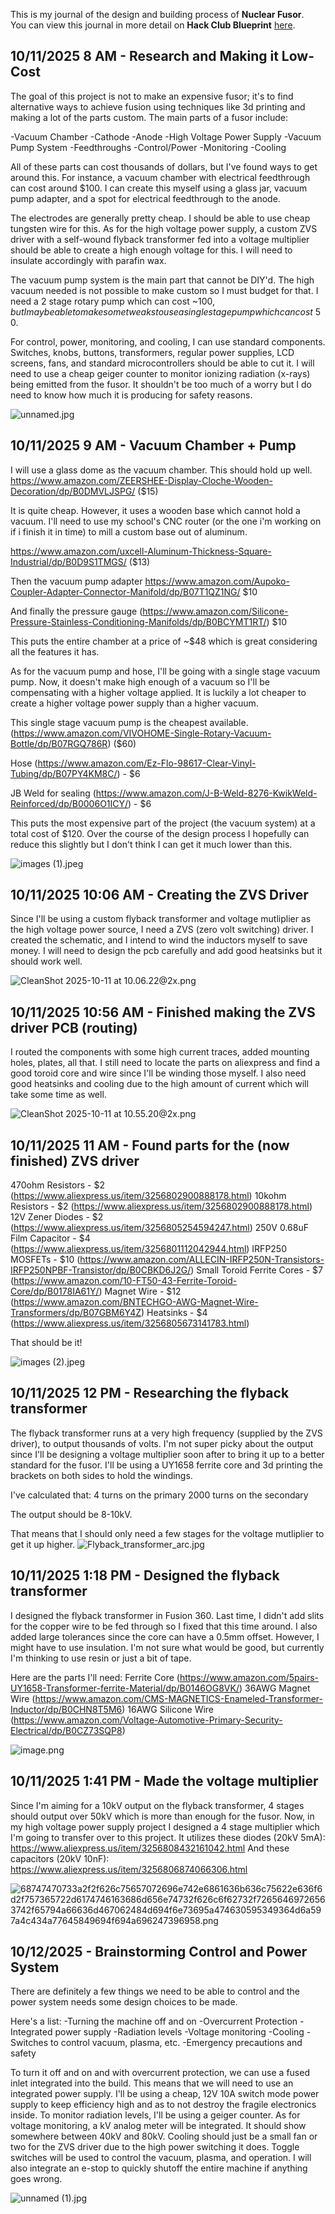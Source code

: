 <!--
  ===================    !!READ THIS NOTICE!!   ====================
  DO NOT edit this file manually. Your changes WILL BE OVERWRITTEN!
  This journal is auto generated and updated by Hack Club Blueprint.
  To edit this file, please edit your journal entries on Blueprint.
  ==================================================================
-->

This is my journal of the design and building process of **Nuclear Fusor**.  
You can view this journal in more detail on **Hack Club Blueprint** [here](https://blueprint.hackclub.com/projects/415).


## 10/11/2025 8 AM - Research and Making it Low-Cost  

The goal of this project is not to make an expensive fusor; it's to find alternative ways to achieve fusion using techniques like 3d printing and making a lot of the parts custom. The main parts of a fusor include:

-Vacuum Chamber
-Cathode
-Anode
-High Voltage Power Supply
-Vacuum Pump System
-Feedthroughs
-Control/Power
-Monitoring
-Cooling

All of these parts can cost thousands of dollars, but I've found ways to get around this.
For instance, a vacuum chamber with electrical feedthrough can cost around $100. I can create this myself using a glass jar, vacuum pump adapter, and a spot for electrical feedthrough to the anode.

The electrodes are generally pretty cheap. I should be able to use cheap tungsten wire for this. As for the high voltage power supply, a custom ZVS driver with a self-wound flyback transformer fed into a voltage multiplier should be able to create a high enough voltage for this. I will need to insulate accordingly with parafin wax.

The vacuum pump system is the main part that cannot be DIY'd. The high vacuum needed is not possible to make custom so I must budget for that. I need a 2 stage rotary pump which can cost ~$100, but I may be able to make some tweaks to use a single stage pump which can cost ~$50.

For control, power, monitoring, and cooling, I can use standard components. Switches, knobs, buttons, transformers, regular power supplies, LCD screens, fans, and standard microcontrollers should be able to cut it. I will need to use a cheap geiger counter to monitor ionizing radiation (x-rays) being emitted from the fusor. It shouldn't be too much of a worry but I do need to know how much it is producing for safety reasons. 

![unnamed.jpg](https://blueprint.hackclub.com/user-attachments/blobs/proxy/eyJfcmFpbHMiOnsiZGF0YSI6MTYyMSwicHVyIjoiYmxvYl9pZCJ9fQ==--28c57b5cf0f6b9e5dc5179770009739f5a055a04/unnamed.jpg)


  

## 10/11/2025 9 AM - Vacuum Chamber + Pump  

I will use a glass dome as the vacuum chamber. This should hold up well.
https://www.amazon.com/ZEERSHEE-Display-Cloche-Wooden-Decoration/dp/B0DMVLJSPG/ ($15)

It is quite cheap. However, it uses a wooden base which cannot hold a vacuum. I'll need to use my school's CNC router (or the one i'm working on if i finish it in time) to mill a custom base out of aluminum. 

https://www.amazon.com/uxcell-Aluminum-Thickness-Square-Industrial/dp/B0D9S1TMGS/ ($13)

Then the vacuum pump adapter https://www.amazon.com/Aupoko-Coupler-Adapter-Connector-Manifold/dp/B07T1QZ1NG/ $10

And finally the pressure gauge (https://www.amazon.com/Silicone-Pressure-Stainless-Conditioning-Manifolds/dp/B0BCYMT1RT/) $10

This puts the entire chamber at a price of ~$48 which is great considering all the features it has.

As for the vacuum pump and hose, I'll be going with a single stage vacuum pump. Now, it doesn't make high enough of a vacuum so I'll be compensating with a higher voltage applied. It is luckily a lot cheaper to create a higher voltage power supply than a higher vacuum.

This single stage vacuum pump is the cheapest available. (https://www.amazon.com/VIVOHOME-Single-Rotary-Vacuum-Bottle/dp/B07RGQ786R) ($60)

Hose (https://www.amazon.com/Ez-Flo-98617-Clear-Vinyl-Tubing/dp/B07PY4KM8C/) - $6

JB Weld for sealing (https://www.amazon.com/J-B-Weld-8276-KwikWeld-Reinforced/dp/B0006O1ICY/) - $6

This puts the most expensive part of the project (the vacuum system) at a total cost of $120. Over the course of the design process I hopefully can reduce this slightly but I don't think I can get it much lower than this.

![images (1).jpeg](https://blueprint.hackclub.com/user-attachments/blobs/proxy/eyJfcmFpbHMiOnsiZGF0YSI6MTYzOCwicHVyIjoiYmxvYl9pZCJ9fQ==--ee66d72695e90e6de1a46604ea5847c1b8d4ebd4/images%20(1).jpeg)
  

## 10/11/2025 10:06 AM - Creating the ZVS Driver  

Since I'll be using a custom flyback transformer and voltage mutliplier as the high voltage power source, I need a ZVS (zero volt switching) driver. I created the schematic, and I intend to wind the inductors myself to save money. I will need to design the pcb carefully and add good heatsinks but it should work well.

![CleanShot 2025-10-11 at 10.06.22@2x.png](https://blueprint.hackclub.com/user-attachments/blobs/proxy/eyJfcmFpbHMiOnsiZGF0YSI6MTY0MiwicHVyIjoiYmxvYl9pZCJ9fQ==--e3b1c37142b020712ccd8185b1913985f8d47614/CleanShot%202025-10-11%20at%2010.06.22%402x.png)
  

## 10/11/2025 10:56 AM - Finished making the ZVS driver PCB (routing)  

I routed the components with some high current traces, added mounting holes, plates, all that. I still need to locate the parts on aliexpress and find a good toroid core and wire since I'll be winding those myself. I also need good heatsinks and cooling due to the high amount of current which will take some time as well.

![CleanShot 2025-10-11 at 10.55.20@2x.png](https://blueprint.hackclub.com/user-attachments/blobs/proxy/eyJfcmFpbHMiOnsiZGF0YSI6MTY0NywicHVyIjoiYmxvYl9pZCJ9fQ==--b1a2d48fc23adb3837a9d058a033c747b13e5f66/CleanShot%202025-10-11%20at%2010.55.20%402x.png)
  

## 10/11/2025 11 AM - Found parts for the (now finished) ZVS driver   

470ohm Resistors - $2 (https://www.aliexpress.us/item/3256802900888178.html)
10kohm Resistors - $2 (https://www.aliexpress.us/item/3256802900888178.html)
12V Zener Diodes - $2 (https://www.aliexpress.us/item/3256805254594247.html)
250V 0.68uF Film Capacitor - $4 (https://www.aliexpress.us/item/3256801112042944.html)
IRFP250 MOSFETs - $10 (https://www.amazon.com/ALLECIN-IRFP250N-Transistors-IRFP250NPBF-Transistor/dp/B0CBKD6J2G/)
Small Toroid Ferrite Cores - $7 (https://www.amazon.com/10-FT50-43-Ferrite-Toroid-Core/dp/B0178IA61Y/)
Magnet Wire - $12 (https://www.amazon.com/BNTECHGO-AWG-Magnet-Wire-Transformers/dp/B07GBM6Y4Z)
Heatsinks - $4 (https://www.aliexpress.us/item/3256805673141783.html)

That should be it!

![images (2).jpeg](https://blueprint.hackclub.com/user-attachments/blobs/proxy/eyJfcmFpbHMiOnsiZGF0YSI6MTY1MiwicHVyIjoiYmxvYl9pZCJ9fQ==--a3c200ee739a85444be65d868c31a045c032a04c/images%20(2).jpeg)
  

## 10/11/2025 12 PM - Researching the flyback transformer  

The flyback transformer runs at a very high frequency (supplied by the ZVS driver), to output thousands of volts. I'm not super picky about the output since I'll be designing a voltage multiplier soon after to bring it up to a better standard for the fusor. I'll be using a UY1658 ferrite core and 3d printing the brackets on both sides to hold the windings.

I've calculated that:
4 turns on the primary
2000 turns on the secondary

The output should be 8-10kV.

That means that I should only need a few stages for the voltage mutliplier to get it up higher.
![Flyback_transformer_arc.jpg](https://blueprint.hackclub.com/user-attachments/blobs/proxy/eyJfcmFpbHMiOnsiZGF0YSI6MTY2OSwicHVyIjoiYmxvYl9pZCJ9fQ==--7c8b859325bd68cb67fb703116a08a9b79ba6c4b/Flyback_transformer_arc.jpg)
  

## 10/11/2025 1:18 PM - Designed the flyback transformer  

I designed the flyback transformer in Fusion 360. Last time, I didn't add slits for the copper wire to be fed through so I fixed that this time around. I also added large tolerances since the core can have a 0.5mm offset. However, I might have to use insulation. I'm not sure what would be good, but currently I'm thinking to use resin or just a bit of tape. 

Here are the parts I'll need:
Ferrite Core (https://www.amazon.com/5pairs-UY1658-Transformer-ferrite-Material/dp/B0146OG8VK/)
36AWG Magnet Wire (https://www.amazon.com/CMS-MAGNETICS-Enameled-Transformer-Inductor/dp/B0CHN8T5M6)
16AWG Silicone Wire (https://www.amazon.com/Voltage-Automotive-Primary-Security-Electrical/dp/B0CZ73SQP8)

 ![image.png](https://blueprint.hackclub.com/user-attachments/blobs/proxy/eyJfcmFpbHMiOnsiZGF0YSI6MTY3MSwicHVyIjoiYmxvYl9pZCJ9fQ==--3793157b21981d78a8447b9b61ef7b06f9d3558c/image.png)
  

## 10/11/2025 1:41 PM - Made the voltage multiplier  

Since I'm aiming for a 10kV output on the flyback transformer, 4 stages should output over 50kV which is more than enough for the fusor. Now, in my high voltage power supply project I designed a 4 stage multiplier which I'm going to transfer over to this project. 
It utilizes these diodes (20kV 5mA): https://www.aliexpress.us/item/3256808432161042.html
And these capacitors (20kV 10nF): https://www.aliexpress.us/item/3256806874066306.html

![68747470733a2f2f626c75657072696e742e6861636b636c75622e636f6d2f757365722d6174746163686d656e74732f626c6f62732f72656469726563742f65794a66636d467062484d694f6e73695a474630595349364d6a597a4c434a77645849694f694a696247396958.png](https://blueprint.hackclub.com/user-attachments/blobs/proxy/eyJfcmFpbHMiOnsiZGF0YSI6MTY3NiwicHVyIjoiYmxvYl9pZCJ9fQ==--37d100d755bd8cbd9ce2767e17deab1e959bacca/68747470733a2f2f626c75657072696e742e6861636b636c75622e636f6d2f757365722d6174746163686d656e74732f626c6f62732f72656469726563742f65794a66636d467062484d694f6e73695a474630595349364d6a597a4c434a77645849694f694a696247396958.png)
  

## 10/12/2025 - Brainstorming Control and Power System  

There are definitely a few things we need to be able to control and the power system needs some design choices to be made.

Here's a list:
-Turning the machine off and on
-Overcurrent Protection
-Integrated power supply
-Radiation levels
-Voltage monitoring
-Cooling
-Switches to control vacuum, plasma, etc.
-Emergency precautions and safety

To turn it off and on and with overcurrent protection, we can use a fused inlet integrated into the build. This means that we will need to use an integrated power supply. I'll be using a cheap, 12V 10A switch mode power supply to keep efficiency high and as to not destroy the fragile electronics inside. To monitor radiation levels, I'll be using a geiger counter. As for voltage monitoring, a kV analog meter will be integrated. It should show somewhere between 40kV and 80kV. Cooling should just be a small fan or two for the ZVS driver due to the high power switching it does. Toggle switches will be used to control the vacuum, plasma, and operation.
I will also integrate an e-stop to quickly shutoff the entire machine if anything goes wrong.

![unnamed (1).jpg](https://blueprint.hackclub.com/user-attachments/blobs/proxy/eyJfcmFpbHMiOnsiZGF0YSI6MTg2NCwicHVyIjoiYmxvYl9pZCJ9fQ==--d510ed8db5c8c951abfc4d42e2824bff9fa5308e/unnamed%20(1).jpg)

  

